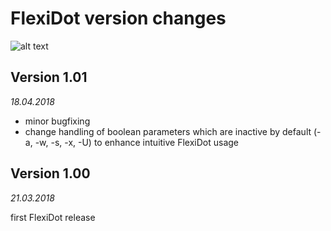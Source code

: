 # FlexiDot version changes

![alt text](https://github.com/molbio-dresden/flexidot/blob/master/images/Selfdotplots_banner4.png "FlexiDot self dotplots")


## Version 1.01 
*18.04.2018*

* minor bugfixing
* change handling of boolean parameters which are inactive by default (-a, -w, -s, -x, -U) to enhance intuitive FlexiDot usage 


## Version 1.00 
*21.03.2018*

first FlexiDot release
